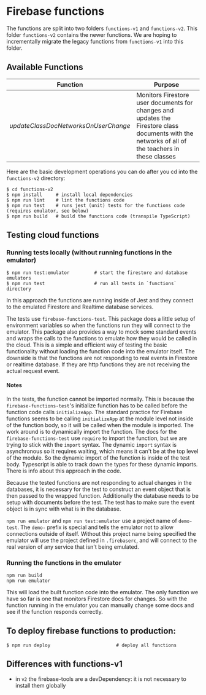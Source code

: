 # Firebase functions
The functions are split into two folders `functions-v1` and `functions-v2`. This folder `functions-v2` contains the newer functions. We are hoping to incrementally migrate the legacy functions from `functions-v1` into this folder.

## Available Functions

|Function|Purpose|
|--------|-------|
|_updateClassDocNetworksOnUserChange_|Monitors Firestore user documents for changes and updates the Firestore class documents with the networks of all of the teachers in these classes|

Here are the basic development operations you can do after you cd into the `functions-v2` directory:
```
$ cd functions-v2
$ npm install     # install local dependencies
$ npm run lint    # lint the functions code
$ npm run test    # runs jest (unit) tests for the functions code (requires emulator, see below)
$ npm run build   # build the functions code (transpile TypeScript)
```

## Testing cloud functions

### Running tests locally (without running functions in the emulator)
```
$ npm run test:emulator         # start the firestore and database emulators
$ npm run test                  # run all tests in `functions` directory
```
In this approach the functions are running inside of Jest and they connect to the emulated Firestore and Realtime database services.

The tests use `firebase-functions-test`. This package does a little setup of environment variables so when the functions run they will connect to the emulator. This package also provides a way to mock some standard events and wraps the calls to the functions to emulate how they would be called in the cloud.  This is a simple and efficient way of testing the basic functionality without loading the function code into the emulator itself. The downside is that the functions are not responding to real events in Firestore or realtime database. If they are http functions they are not receiving the actual request event.

#### Notes
In the tests, the function cannot be imported normally. This is because the `firebase-functions-test`'s initialize function has to be called before the function code calls `initializeApp`. The standard practice for Firebase functions seems to be calling `initializeApp` at the module level not inside of the function body, so it will be called when the module is imported. The work around is to dynamically import the function. The docs for the `firebase-functions-test` use `require` to import the function, but we are trying to stick with the `import` syntax. The dynamic `import` syntax is asynchronous so it requires waiting, which means it can't be at the top level of the module. So the dynamic import of the function is inside of the test body. Typescript is able to track down the types for these dynamic imports. There is info about this approach in the code.

Because the tested functions are not responding to actual changes in the databases, it is necessary for the test to construct an event object that is then passed to the wrapped function. Additionally the database needs to be setup with documents before the test. The test has to make sure the event object is in sync with what is in the database.

`npm run emulator` and `npm run test:emulator` use a project name of `demo-test`. The `demo-` prefix is special and tells the emulator not to allow connections outside of itself. Without this project name being specified the emulator will use the project defined in `.firebaserc`, and will connect to the real version of any service that isn't being emulated.

### Running the functions in the emulator
```
npm run build
npm run emulator
```
This will load the built function code into the emulator. The only function we have so far is one that monitors Firestore docs for changes. So with the function running in the emulator you can manually change some docs and see if the function responds correctly.

## To deploy firebase functions to production:
```
$ npm run deploy                        # deploy all functions
```

## Differences with functions-v1
- in `v2` the firebase-tools are a devDependency: it is not necessary to install them globally

